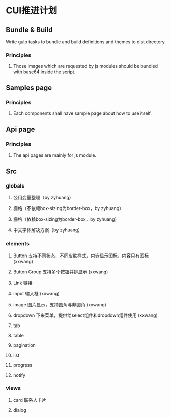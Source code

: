 # CUI推进计划

## Bundle & Build
Write gulp tasks to bundle and build definitions and themes to dist directory.

### Principles
1. Those images which are requested by js modules should be bundled with base64 inside the script.

## Samples page
### Principles
1. Each components shall have sample page about how to use itself.

## Api page
### Principles
1. The api pages are mainly for js module.

## Src
### globals
1. 公用变量整理（by zyhuang）

2. 栅格（不依赖box-sizing为border-box，by zyhuang）

3. 栅格（依赖box-sizing为border-box，by zyhuang）

4. 中文字体解决方案（by zyhuang）

### elements
1. Button 支持不同状态，不同皮肤样式，内嵌显示图标，内容只有图标 (xxwang)

2. Button Group 支持多个按钮并排显示 (xxwang)

3. Link 链接

4. input 输入框 (xxwang)

5. image 图片显示，支持圆角与非圆角 (xxwang)

6. dropdown 下来菜单，提供给select组件和dropdown组件使用 (xxwang)

7. tab
	
8. table

9. pagination

10. list

11. progress

12. notify

### views
1. card 联系人卡片

2. dialog